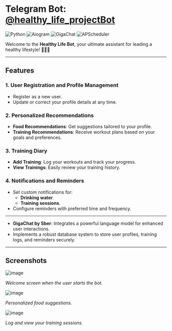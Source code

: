 # Telegram Bot: [@healthy_life_projectBot](https://t.me/healthy_life_projectBot)

![Python](https://img.shields.io/badge/Python-3.10%2B-blue?logo=python)
![Aiogram](https://img.shields.io/badge/Aiogram-v3.0-green?logo=telegram)
![GigaChat](https://img.shields.io/badge/GigaChat-Integrated-brightgreen?logo=chatgpt)
![APScheduler](https://img.shields.io/badge/APScheduler-3.x-orange?logo=clock)


Welcome to the **Healthy Life Bot**, your ultimate assistant for leading a healthy lifestyle! 🥦🏋️‍♂

---

## Features

### 1. User Registration and Profile Management
- Register as a new user.
- Update or correct your profile details at any time.

### 2. Personalized Recommendations
- **Food Recommendations**: Get suggestions tailored to your profile.
- **Training Recommendations**: Receive workout plans based on your goals and preferences.

### 3. Training Diary
- **Add Training**: Log your workouts and track your progress.
- **View Trainings**: Easily review your training history.

### 4. Notifications and Reminders
- Set custom notifications for:
  - **Drinking water**.
  - **Training sessions**.
- Configure reminders with preferred time and frequency.

---

- **GigaChat by Sber**: Integrates a powerful language model for enhanced user interactions.
- Implements a robust database system to store user profiles, training logs, and reminders securely.

---



## Screenshots

![image](https://github.com/user-attachments/assets/2a28cd78-0717-49da-99d6-800e3e0786be)

*Welcome screen when the user starts the bot.*

![image](https://github.com/user-attachments/assets/23c62410-320b-44b0-9314-394259028441)

*Personalized food suggestions.*

![image](https://github.com/user-attachments/assets/839f87bc-69ff-4a1f-a89c-a516672e646b)

*Log and view your training sessions.*




